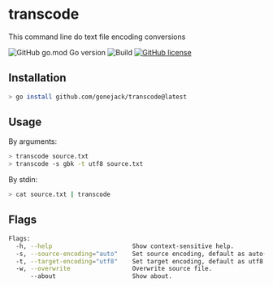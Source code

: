 # transcode
This command line do text file encoding conversions

![GitHub go.mod Go version](https://img.shields.io/github/go-mod/go-version/gonejack/transcode)
![Build](https://github.com/gonejack/transcode/actions/workflows/go.yml/badge.svg)
[![GitHub license](https://img.shields.io/github/license/gonejack/transcode.svg?color=blue)](LICENSE)

## Installation
```bash
> go install github.com/gonejack/transcode@latest
```

## Usage

By arguments:
```bash
> transcode source.txt
> transcode -s gbk -t utf8 source.txt
```

By stdin:
```bash
> cat source.txt | transcode
```

## Flags
```bash
Flags:
  -h, --help                      Show context-sensitive help.
  -s, --source-encoding="auto"    Set source encoding, default as auto-detection.
  -t, --target-encoding="utf8"    Set target encoding, default as utf8.
  -w, --overwrite                 Overwrite source file.
      --about                     Show about.
```
